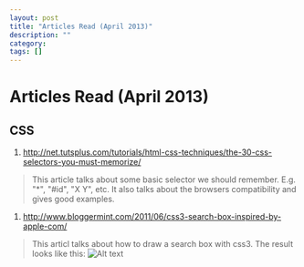 ```yaml
---
layout: post
title: "Articles Read (April 2013)"
description: ""
category: 
tags: []
---
```

# Articles Read (April 2013)

## CSS
1. http://net.tutsplus.com/tutorials/html-css-techniques/the-30-css-selectors-you-must-memorize/
> This article talks about some basic selector we should remember. E.g. "\*", "#id", "X Y", etc. It also talks about the browsers compatibility and gives good examples.

1. http://www.bloggermint.com/2011/06/css3-search-box-inspired-by-apple-com/
> This articl talks about how to draw a search box with css3. The result looks like this:
> ![Alt text](/assets/images/search-box.png)